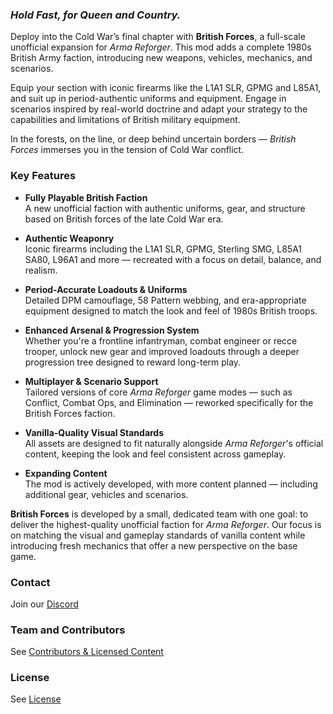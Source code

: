 ### *Hold Fast, for Queen and Country.*

Deploy into the Cold War’s final chapter with **British Forces**, a full-scale unofficial expansion for _Arma Reforger_. This mod adds a complete 1980s British Army faction, introducing new weapons, vehicles, mechanics, and scenarios.

Equip your section with iconic firearms like the L1A1 SLR, GPMG and L85A1, and suit up in period-authentic uniforms and equipment. Engage in scenarios inspired by real-world doctrine and adapt your strategy to the capabilities and limitations of British military equipment.

In the forests, on the line, or deep behind uncertain borders — _British Forces_ immerses you in the tension of Cold War conflict.

### Key Features

- **Fully Playable British Faction**  
    A new unofficial faction with authentic uniforms, gear, and structure based on British forces of the late Cold War era.
    
- **Authentic Weaponry**  
    Iconic firearms including the L1A1 SLR, GPMG, Sterling SMG, L85A1 SA80, L96A1 and more — recreated with a focus on detail, balance, and realism.
    
- **Period-Accurate Loadouts & Uniforms**  
    Detailed DPM camouflage, 58 Pattern webbing, and era-appropriate equipment designed to match the look and feel of 1980s British troops.
    
- **Enhanced Arsenal & Progression System**  
    Whether you're a frontline infantryman, combat engineer or recce trooper, unlock new gear and improved loadouts through a deeper progression tree designed to reward long-term play.
    
- **Multiplayer & Scenario Support**  
    Tailored versions of core _Arma Reforger_ game modes — such as Conflict, Combat Ops, and Elimination — reworked specifically for the British Forces faction.
    
- **Vanilla-Quality Visual Standards**  
    All assets are designed to fit naturally alongside _Arma Reforger_'s official content, keeping the look and feel consistent across gameplay.
    
- **Expanding Content**  
    The mod is actively developed, with more content planned — including additional gear, vehicles and scenarios.



**British Forces** is developed by a small, dedicated team with one goal: to deliver the highest-quality unofficial faction for _Arma Reforger_. Our focus is on matching the visual and gameplay standards of vanilla content while introducing fresh mechanics  that offer a new perspective on the base game.

### Contact
Join our [Discord](https://discord.gg/xZGShaC3UM)

### Team and Contributors
See [Contributors & Licensed Content](https://github.com/TepacheLoco/Arma-Reforger-British-Forces-Public/blob/main/Contributors.md) 

### License
See [License](https://github.com/TepacheLoco/Arma-Reforger-British-Forces-Public/blob/main/License.md)

